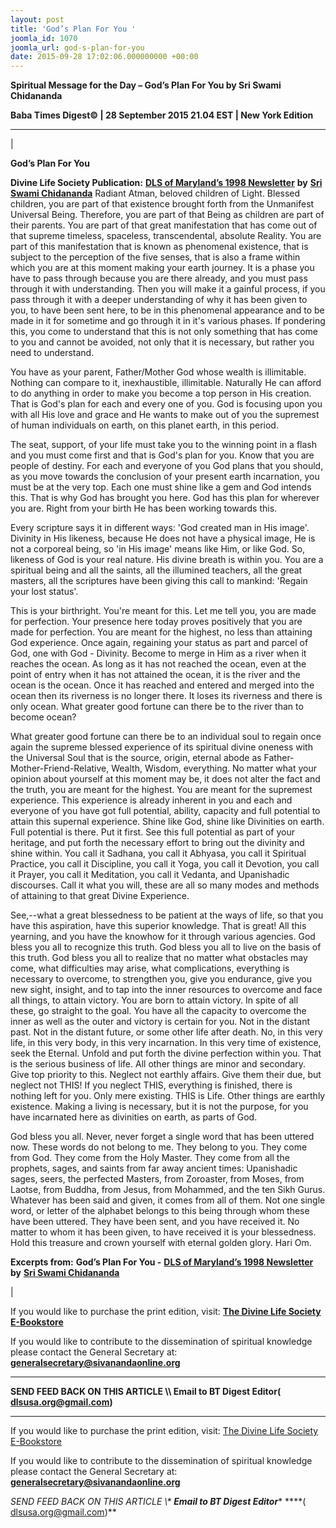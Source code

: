 ```yaml
---
layout: post
title: 'God’s Plan For You '
joomla_id: 1070
joomla_url: god-s-plan-for-you
date: 2015-09-28 17:02:06.000000000 +00:00
---
```

  

















































**Spiritual Message for the Day – God’s Plan For You by Sri Swami Chidananda**

 **Baba Times Digest© | 28 September 2015 21.04 EST | New York Edition**

* * *

| 

**God’s Plan For You**

**Divine Life Society Publication:** [**DLS of Maryland’s 1998 Newsletter**](http://www.dlshq.org/discourse/apr98.htm) **by** [**Sri Swami Chidananda**](http://www.dlshq.org/saints/chida.htm)
Radiant Atman, beloved children of Light. Blessed children, you are part of that existence brought forth from the Unmanifest Universal Being. Therefore, you are part of that Being as children are part of their parents. You are part of that great manifestation that has come out of that supreme timeless, spaceless, transcendental, absolute Reality. You are part of this manifestation that is known as phenomenal existence, that is subject to the perception of the five senses, that is also a frame within which you are at this moment making your earth journey. It is a phase you have to pass through because you are there already, and you must pass through it with understanding. Then you will make it a gainful process, if you pass through it with a deeper understanding of why it has been given to you, to have been sent here, to be in this phenomenal appearance and to be made in it for sometime and go through it in it's various phases. If pondering this, you come to understand that this is not only something that has come to you and cannot be avoided, not only that it is necessary, but rather you need to understand.

You have as your parent, Father/Mother God whose wealth is illimitable. Nothing can compare to it, inexhaustible, illimitable. Naturally He can afford to do anything in order to make you become a top person in His creation. That is God's plan for each and every one of you. God is focusing upon you with all His love and grace and He wants to make out of you the supremest of human individuals on earth, on this planet earth, in this period.

The seat, support, of your life must take you to the winning point in a flash and you must come first and that is God's plan for you. Know that you are people of destiny. For each and everyone of you God plans that you should, as you move towards the conclusion of your present earth incarnation, you must be at the very top. Each one must shine like a gem and God intends this. That is why God has brought you here. God has this plan for wherever you are. Right from your birth He has been working towards this.

Every scripture says it in different ways: 'God created man in His image'. Divinity in His likeness, because He does not have a physical image, He is not a corporeal being, so 'in His image' means like Him, or like God. So, likeness of God is your real nature. His divine breath is within you. You are a spiritual being and all the saints, all the illumined teachers, all the great masters, all the scriptures have been giving this call to mankind: 'Regain your lost status'.

This is your birthright. You're meant for this. Let me tell you, you are made for perfection. Your presence here today proves positively that you are made for perfection. You are meant for the highest, no less than attaining God experience. Once again, regaining your status as part and parcel of God, one with God - Divinity. Become to merge in Him as a river when it reaches the ocean. As long as it has not reached the ocean, even at the point of entry when it has not attained the ocean, it is the river and the ocean is the ocean. Once it has reached and entered and merged into the ocean then its riverness is no longer there. It loses its riverness and there is only ocean. What greater good fortune can there be to the river than to become ocean?

What greater good fortune can there be to an individual soul to regain once again the supreme blessed experience of its spiritual divine oneness with the Universal Soul that is the source, origin, eternal abode as Father-Mother-Friend-Relative, Wealth, Wisdom, everything. No matter what your opinion about yourself at this moment may be, it does not alter the fact and the truth, you are meant for the highest. You are meant for the supremest experience. This experience is already inherent in you and each and everyone of you have got full potential, ability, capacity and full potential to attain this supernal experience. Shine like God, shine like Divinities on earth. Full potential is there. Put it first. See this full potential as part of your heritage, and put forth the necessary effort to bring out the divinity and shine within. You call it Sadhana, you call it Abhyasa, you call it Spiritual Practice, you call it Discipline, you call it Yoga, you call it Devotion, you call it Prayer, you call it Meditation, you call it Vedanta, and Upanishadic discourses. Call it what you will, these are all so many modes and methods of attaining to that great Divine Experience.

See,--what a great blessedness to be patient at the ways of life, so that you have this aspiration, have this superior knowledge. That is great! All this yearning, and you have the knowhow for it through various agencies. God bless you all to recognize this truth. God bless you all to live on the basis of this truth. God bless you all to realize that no matter what obstacles may come, what difficulties may arise, what complications, everything is necessary to overcome, to strengthen you, give you endurance, give you new sight, insight, and to tap into the inner resources to overcome and face all things, to attain victory. You are born to attain victory. In spite of all these, go straight to the goal. You have all the capacity to overcome the inner as well as the outer and victory is certain for you. Not in the distant past. Not in the distant future, or some other life after death. No, in this very life, in this very body, in this very incarnation. In this very time of existence, seek the Eternal. Unfold and put forth the divine perfection within you. That is the serious business of life. All other things are minor and secondary. Give top priority to this. Neglect not earthly affairs. Give them their due, but neglect not THIS! If you neglect THIS, everything is finished, there is nothing left for you. Only mere existing. THIS is Life. Other things are earthly existence. Making a living is necessary, but it is not the purpose, for you have incarnated here as divinities on earth, as parts of God.

God bless you all. Never, never forget a single word that has been uttered now. These words do not belong to me. They belong to you. They come from God. They come from the Holy Master. They come from all the prophets, sages, and saints from far away ancient times: Upanishadic sages, seers, the perfected Masters, from Zoroaster, from Moses, from Laotse, from Buddha, from Jesus, from Mohammed, and the ten Sikh Gurus. Whatever has been said and given, it comes from all of them. Not one single word, or letter of the alphabet belongs to this being through whom these have been uttered. They have been sent, and you have received it. No matter to whom it has been given, to have received it is your blessedness. Hold this treasure and crown yourself with eternal golden glory. Hari Om.



**Excerpts from:**  **God’s Plan For You -** [**DLS of Maryland’s 1998 Newsletter**](http://www.dlshq.org/discourse/apr98.htm) **by** [**Sri Swami Chidananda**](http://www.dlshq.org/saints/chida.htm)

 |



If you would like to purchase the print edition, visit: **[The Divine Life Society E-Bookstore](http://www.dlshq.org/download/download.htm)**

If you would like to contribute to the dissemination of spiritual knowledge please contact the General Secretary at: [](mailto:%20%3Cscript%20type=%27text/javascript%27%3E%20%3C%21--%20var%20prefix%20=%20%27ma%27%20+%20%27il%27%20+%20%27to%27;%20var%20path%20=%20%27hr%27%20+%20%27ef%27%20+%20%27=%27;%20var%20addy57016%20=%20%27generalsecretary%27%20+%20%27@%27;%20addy57016%20=%20addy57016%20+%20%27sivanandaonline%27%20+%20%27.%27%20+%20%27org%27;%20document.write%28%27%3Ca%20%27%20+%20path%20+%20%27%5C%27%27%20+%20prefix%20+%20%27:%27%20+%20addy57016%20+%20%27%5C%27%3E%27%29;%20document.write%28addy57016%29;%20document.write%28%27%3C%5C/a%3E%27%29;%20//--%3E%5Cn%20%3C/script%3E%3Cscript%20type=%27text/javascript%27%3E%20%3C%21--%20document.write%28%27%3Cspan%20style=%5C%27display:%20none;%5C%27%3E%27%29;%20//--%3E%20%3C/script%3EThis%20email%20address%20is%20being%20protected%20from%20spambots.%20You%20need%20JavaScript%20enabled%20to%20view%20it.%20%3Cscript%20type=%27text/javascript%27%3E%20%3C%21--%20document.write%28%27%3C/%27%29;%20document.write%28%27span%3E%27%29;%20//--%3E%20%3C/script%3E?subject=Contribution%20to%20Dissemination%20of%20Spiritual%20Knowledge) **generalsecretary@sivanandaonline.org**

****

**SEND FEED BACK ON THIS ARTICLE \\\ Email to BT Digest Editor[](mailto:%20%3Cscript%20type=%27text/javascript%27%3E%20%3C%21--%20var%20prefix%20=%20%27ma%27%20+%20%27il%27%20+%20%27to%27;%20var%20path%20=%20%27hr%27%20+%20%27ef%27%20+%20%27=%27;%20var%20addy72654%20=%20%27dlsusa.org%27%20+%20%27@%27;%20addy72654%20=%20addy72654%20+%20%27gmail%27%20+%20%27.%27%20+%20%27com%27;%20document.write%28%27%3Ca%20%27%20+%20path%20+%20%27%5C%27%27%20+%20prefix%20+%20%27:%27%20+%20addy72654%20+%20%27%5C%27%3E%27%29;%20document.write%28addy72654%29;%20document.write%28%27%3C%5C/a%3E%27%29;%20//--%3E%5Cn%20%3C/script%3E%3Cscript%20type=%27text/javascript%27%3E%20%3C%21--%20document.write%28%27%3Cspan%20style=%5C%27display:%20none;%5C%27%3E%27%29;%20//--%3E%20%3C/script%3EThis%20email%20address%20is%20being%20protected%20from%20spambots.%20You%20need%20JavaScript%20enabled%20to%20view%20it.%20%3Cscript%20type=%27text/javascript%27%3E%20%3C%21--%20document.write%28%27%3C/%27%29;%20document.write%28%27span%3E%27%29;%20//--%3E%20%3C/script%3E?subject=DLS%20Posts)( [dlsusa.org@gmail.com](mailto:dlsusa.org@gmail.com))**



* * *



  

If you would like to purchase the print edition, visit: [The Divine Life Society E-Bookstore](http://www.dlshq.org/download/download.htm)

If you would like to contribute to the dissemination of spiritual knowledge please contact the General Secretary at: **[generalsecretary@sivanandaonline.org](mailto:generalsecretary@sivanandaonline.org)**

**SEND FEED BACK ON THIS ARTICLE \\\**  **Email to BT Digest Editor**** [](mailto:%20%3Cscript%20type=%27text/javascript%27%3E%20%3C%21--%20var%20prefix%20=%20%27ma%27%20+%20%27il%27%20+%20%27to%27;%20var%20path%20=%20%27hr%27%20+%20%27ef%27%20+%20%27=%27;%20var%20addy72654%20=%20%27dlsusa.org%27%20+%20%27@%27;%20addy72654%20=%20addy72654%20+%20%27gmail%27%20+%20%27.%27%20+%20%27com%27;%20document.write%28%27%3Ca%20%27%20+%20path%20+%20%27%5C%27%27%20+%20prefix%20+%20%27:%27%20+%20addy72654%20+%20%27%5C%27%3E%27%29;%20document.write%28addy72654%29;%20document.write%28%27%3C%5C/a%3E%27%29;%20//--%3E%5Cn%20%3C/script%3E%3Cscript%20type=%27text/javascript%27%3E%20%3C%21--%20document.write%28%27%3Cspan%20style=%5C%27display:%20none;%5C%27%3E%27%29;%20//--%3E%20%3C/script%3EThis%20email%20address%20is%20being%20protected%20from%20spambots.%20You%20need%20JavaScript%20enabled%20to%20view%20it.%20%3Cscript%20type=%27text/javascript%27%3E%20%3C%21--%20document.write%28%27%3C/%27%29;%20document.write%28%27span%3E%27%29;%20//--%3E%20%3C/script%3E?subject=DLS%20Posts)****( [dlsusa.org@gmail.com](mailto:dlsusa.org@gmail.com))**  
